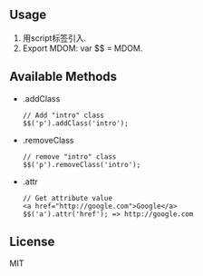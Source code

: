 ## Usage
1. 用script标签引入.
2. Export MDOM: var $$ = MDOM.

## Available Methods
* .addClass
	```
	// Add "intro" class
	$$('p').addClass('intro');
	
	```
* .removeClass
	```
	// remove "intro" class
	$$('p').removeClass('intro');
	
	```
* .attr
	```
	// Get attribute value
	<a href="http://google.com">Google</a>
	$$('a').attr('href'); => http://google.com
	
	```
## License

MIT